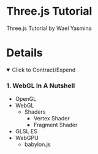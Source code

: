 # Three.js Tutorial

Three.js Tutorial by Wael Yasmina

# Details

<details open> 
  <summary>Click to Contract/Expend</summary>

### 1. WebGL In A Nutshell

- OpenGL
- WebGL
  - Shaders
    - Vertex Shader
    - Fragment Shader
- GLSL ES
- WebGPU
  - babylon.js

</details>
